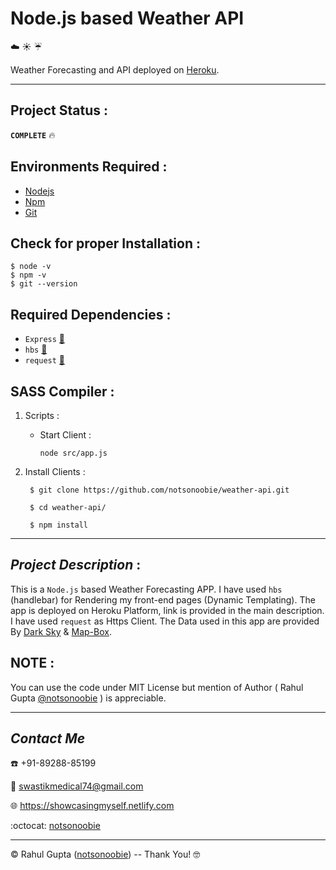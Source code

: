 # Node.js based Weather API

:cloud:  :sunny:  :umbrella:

Weather Forecasting and API deployed on [Heroku](http://notsonoobie-weather-app.herokuapp.com/).
***
## Project Status :

__`COMPLETE`__ :fire: 

## Environments Required :
* [Nodejs](https://nodejs.org/en/download/)
* [Npm](https://www.npmjs.com/package/download)
* [Git](https://git-scm.com/downloads)
## Check for proper Installation :

    $ node -v
    $ npm -v
    $ git --version
    
## Required Dependencies :
* `Express` [:link:](https://www.npmjs.com/package/express)
* `hbs` [:link:](https://www.npmjs.com/package/hbs)
* `request` [:link:](https://www.npmjs.com/package/request)

## SASS Compiler :
1. Scripts :
   * Start Client :
   
         node src/app.js 

2. Install Clients :

        $ git clone https://github.com/notsonoobie/weather-api.git

        $ cd weather-api/

        $ npm install

***
## *Project Description* :

This is a `Node.js` based Weather Forecasting APP. I have used `hbs` (handlebar) for Rendering my front-end pages (Dynamic Templating). The app is deployed on Heroku Platform, link is provided in the main description. I have used `request` as Https Client. The Data used in this app are provided By [Dark Sky](https://darksky.net) &amp; [Map-Box](https://mapbox.com).

## **NOTE** :

You can use the code under MIT License but mention of Author ( Rahul Gupta [@notsonoobie](https://github.com/notsonoobie) ) is appreciable.
***
   
## *Contact Me*

:phone: +91-89288-85199

:e-mail: swastikmedical74@gmail.com

:globe_with_meridians: https://showcasingmyself.netlify.com

:octocat: [notsonoobie](https://github.com/notsonoobie)

***

&copy; Rahul Gupta ([notsonoobie](https://github.com/notsonoobie)) -- Thank You! :nerd_face:
